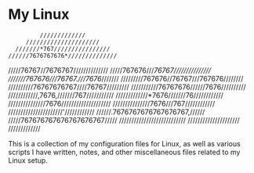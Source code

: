 # My Linux

             /////////////
         /////////////////////
      ///////*767////////////////
    //////7676767676*//////////////
   /////76767//7676767//////////////
  /////767676///*76767///////////////
 ///////767676///76767.///7676*///////
/////////767676//76767///767676////////
//////////76767676767////76767/////////
///////////76767676//////7676//////////
////////////,7676,///////767///////////
/////////////*7676///////76////////////
///////////////7676////////////////////
 ///////////////7676///767////////////
  //////////////////////'////////////
   //////.7676767676767676767,//////
    /////767676767676767676767/////
      ///////////////////////////
         /////////////////////
             /////////////


This is a collection of my configuration files for Linux,
as well as various scripts I have written, notes, and other
miscellaneous files related to my Linux setup.



